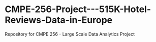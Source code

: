 # CMPE-256-Project---515K-Hotel-Reviews-Data-in-Europe
Repository for CMPE 256 - Large Scale Data Analytics Project
